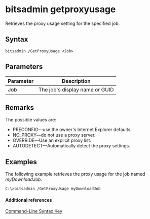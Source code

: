 # bitsadmin getproxyusage



Retrieves the proxy usage setting for the specified job.

## Syntax

```
bitsadmin /GetProxyUsage <Job>
```

## Parameters

|Parameter|Description|
|---------|-----------|
|Job|The job's display name or GUID|

## Remarks

The possible values are:
-   PRECONFIG—use the owner's Internet Explorer defaults.
-   NO_PROXY—do not use a proxy server.
-   OVERRIDE—Use an explicit proxy list.
-   AUTODETECT—Automatically detect the proxy settings.

## <a name="BKMK_examples"></a>Examples

The following example retrieves the proxy usage for the job named *myDownloadJob*.
```
C:\>bitsadmin /GetProxyUsage myDownloadJob
```

#### Additional references

[Command-Line Syntax Key](command-line-syntax-key.md)